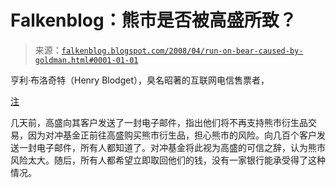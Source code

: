 <!--yml

类别：未分类

日期：2024 年 05 月 12 日 23:24:30

-->

# Falkenblog：熊市是否被高盛所致？

> 来源：[`falkenblog.blogspot.com/2008/04/run-on-bear-caused-by-goldman.html#0001-01-01`](http://falkenblog.blogspot.com/2008/04/run-on-bear-caused-by-goldman.html#0001-01-01)

亨利·布洛奇特（Henry Blodget），臭名昭著的互联网电信售票者，

[注](http://www.alleyinsider.com/2008/4/wall_street_shocker_goldman_blew_up_bear_stearns_)

几天前，高盛向其客户发送了一封电子邮件，指出他们将不再支持熊市衍生品交易，因为对冲基金正前往高盛购买熊市衍生品，担心熊市的风险。向几百个客户发送一封电子邮件，所有人都知道了。对冲基金将此视为高盛的可信之辞，认为熊市风险太大。随后，所有人都希望立即取回他们的钱，没有一家银行能承受得了这种情况。
